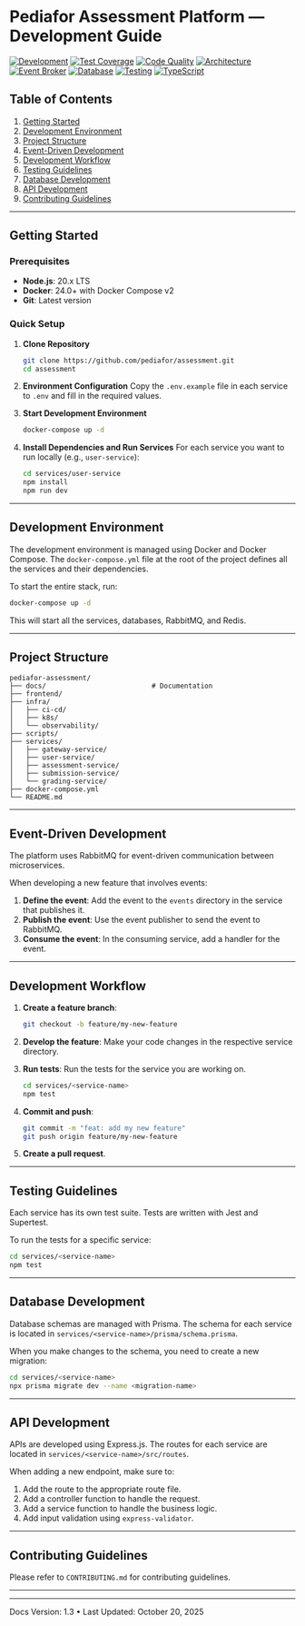 # Pediafor Assessment Platform — Development Guide
 
[![Development](https://img.shields.io/badge/development-production--ready-brightgreen)](.)
[![Test Coverage](https://img.shields.io/badge/Tests-High%20Test%20Coverage-success)](.)
[![Code Quality](https://img.shields.io/badge/Quality-TypeScript-blue)](.)
[![Architecture](https://img.shields.io/badge/Architecture-Event%20Driven%20Microservices-orange)](.)
[![Event Broker](https://img.shields.io/badge/Events-RabbitMQ-FF6600?logo=rabbitmq)](.)
[![Database](https://img.shields.io/badge/Database-PostgreSQL%20per%20Service-336791?logo=postgresql)](.)
[![Testing](https://img.shields.io/badge/Testing-Jest%20%2B%20Supertest-red?logo=jest)](.)
[![TypeScript](https://img.shields.io/badge/TypeScript-5.x-blue?logo=typescript)](.)

## Table of Contents

1. [Getting Started](#getting-started)
2. [Development Environment](#development-environment)
3. [Project Structure](#project-structure)
4. [Event-Driven Development](#event-driven-development)
5. [Development Workflow](#development-workflow)
6. [Testing Guidelines](#testing-guidelines)
7. [Database Development](#database-development)
8. [API Development](#api-development)
9. [Contributing Guidelines](#contributing-guidelines)

---

## Getting Started

### Prerequisites

- **Node.js**: 20.x LTS
- **Docker**: 24.0+ with Docker Compose v2
- **Git**: Latest version

### Quick Setup

1.  **Clone Repository**
    ```bash
    git clone https://github.com/pediafor/assessment.git
    cd assessment
    ```

2.  **Environment Configuration**
    Copy the `.env.example` file in each service to `.env` and fill in the required values.

3.  **Start Development Environment**
    ```bash
    docker-compose up -d
    ```

4.  **Install Dependencies and Run Services**
    For each service you want to run locally (e.g., `user-service`):
    ```bash
    cd services/user-service
    npm install
    npm run dev
    ```

---

## Development Environment

The development environment is managed using Docker and Docker Compose. The `docker-compose.yml` file at the root of the project defines all the services and their dependencies.

To start the entire stack, run:
```bash
docker-compose up -d
```

This will start all the services, databases, RabbitMQ, and Redis.

---

## Project Structure

```
pediafor-assessment/
├── docs/                          # Documentation
├── frontend/
├── infra/
│   ├── ci-cd/
│   ├── k8s/
│   └── observability/
├── scripts/
├── services/
│   ├── gateway-service/
│   ├── user-service/
│   ├── assessment-service/
│   ├── submission-service/
│   └── grading-service/
├── docker-compose.yml
└── README.md
```

---

## Event-Driven Development

The platform uses RabbitMQ for event-driven communication between microservices.

When developing a new feature that involves events:
1.  **Define the event**: Add the event to the `events` directory in the service that publishes it.
2.  **Publish the event**: Use the event publisher to send the event to RabbitMQ.
3.  **Consume the event**: In the consuming service, add a handler for the event.

---

## Development Workflow

1.  **Create a feature branch**:
    ```bash
    git checkout -b feature/my-new-feature
    ```

2.  **Develop the feature**: Make your code changes in the respective service directory.

3.  **Run tests**: Run the tests for the service you are working on.
    ```bash
    cd services/<service-name>
    npm test
    ```

4.  **Commit and push**:
    ```bash
    git commit -m "feat: add my new feature"
    git push origin feature/my-new-feature
    ```

5.  **Create a pull request**.

---

## Testing Guidelines

Each service has its own test suite. Tests are written with Jest and Supertest.

To run the tests for a specific service:
```bash
cd services/<service-name>
npm test
```

---

## Database Development

Database schemas are managed with Prisma. The schema for each service is located in `services/<service-name>/prisma/schema.prisma`.

When you make changes to the schema, you need to create a new migration:
```bash
cd services/<service-name>
npx prisma migrate dev --name <migration-name>
```

---

## API Development

APIs are developed using Express.js. The routes for each service are located in `services/<service-name>/src/routes`.

When adding a new endpoint, make sure to:
1.  Add the route to the appropriate route file.
2.  Add a controller function to handle the request.
3.  Add a service function to handle the business logic.
4.  Add input validation using `express-validator`.

---

## Contributing Guidelines

Please refer to `CONTRIBUTING.md` for contributing guidelines.

---

---

Docs Version: 1.3 • Last Updated: October 20, 2025
